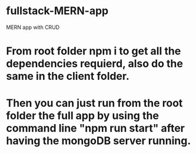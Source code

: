 # fullstack-MERN-app
MERN app with CRUD


# From root folder npm i to get all the dependencies requierd, also do the same in the client folder.

# Then you can just run from the root folder the full app by using the command line "npm run start" after having the mongoDB server running.
